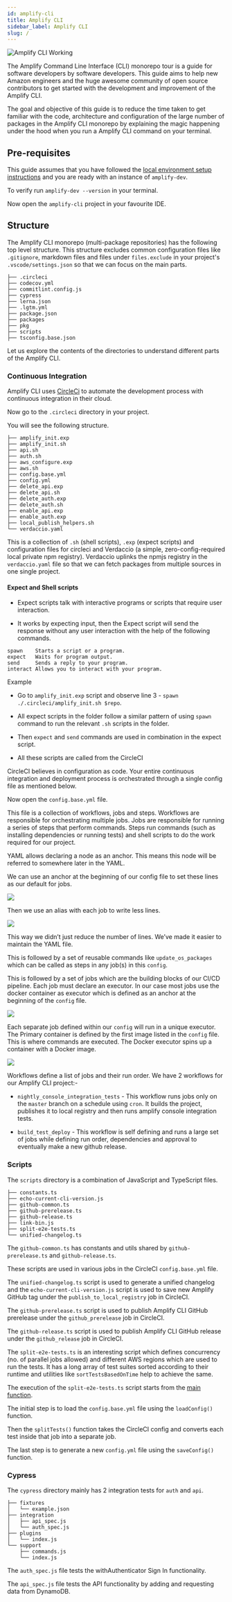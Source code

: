 ```yaml
---
id: amplify-cli
title: Amplify CLI
sidebar_label: Amplify CLI
slug: /
---
```


![Amplify CLI Working](./assets/cli-b-roll.gif)

The Amplify Command Line Interface (CLI) monorepo tour is a guide for software developers by software developers. This guide aims to help new Amazon engineers and the huge awesome community of open source contributors to get started with the development and improvement of the Amplify CLI.

The goal and objective of this guide is to reduce the time taken to get familiar with the code, architecture and configuration of the large number of packages in the Amplify CLI monorepo by explaining the magic happening under the hood when you run a Amplify CLI command on your terminal.

## Pre-requisites

This guide assumes that you have followed the [local environment setup instructions](https://github.com/aws-amplify/amplify-cli/blob/master/CONTRIBUTING.md#local-environment-setup) and you are ready with an instance of `amplify-dev`.

To verify run `amplify-dev --version` in your terminal.

Now open the `amplify-cli` project in your favourite IDE.

## Structure

The Amplify CLI monorepo (multi-package repositories) has the following top level structure. This structure excludes common configuration files like `.gitignore`, markdown files and files under `files.exclude` in your project's `.vscode/settings.json` so that we can focus on the main parts.

```
├── .circleci
├── codecov.yml
├── commitlint.config.js
├── cypress
├── lerna.json
├── .lgtm.yml
├── package.json
├── packages
├── pkg
├── scripts
├── tsconfig.base.json
```

Let us explore the contents of the directories to understand different parts of the Amplify CLI.

### Continuous Integration

Amplify CLI uses [CircleCi](https://circleci.com) to automate the development process with continuous integration in their cloud.

Now go to the `.circleci` directory in your project.

You will see the following structure.

```
├── amplify_init.exp
├── amplify_init.sh
├── api.sh
├── auth.sh
├── aws_configure.exp
├── aws.sh
├── config.base.yml
├── config.yml
├── delete_api.exp
├── delete_api.sh
├── delete_auth.exp
├── delete_auth.sh
├── enable_api.exp
├── enable_auth.exp
├── local_publish_helpers.sh
└── verdaccio.yaml
```

This is a collection of `.sh` (shell scripts), `.exp` (expect scripts) and configuration files for circleci and Verdaccio (a simple, zero-config-required local private npm registry). Verdaccio uplinks the npmjs registry in the `verdaccio.yaml` file so that we can fetch packages from multiple sources in one single project.

#### Expect and Shell scripts

- Expect scripts talk with interactive programs or scripts that require user interaction.

- It works by expecting input, then the Expect script will send the response without any user interaction with the help of the following commands.

```
spawn 	 Starts a script or a program.
expect 	 Waits for program output.
send 	 Sends a reply to your program.
interact Allows you to interact with your program.
```

Example

- Go to `amplify_init.exp` script and observe line 3 - `spawn ./.circleci/amplify_init.sh $repo`.

- All expect scripts in the folder follow a similar pattern of using `spawn` command to run the relevant `.sh` scripts in the folder.

- Then `expect` and `send` commands are used in combination in the expect script.

- All these scripts are called from the CircleCI

CircleCI believes in configuration as code. Your entire continuous integration and deployment process is orchestrated through a single config file as mentioned below.

Now open the `config.base.yml` file.

This file is a collection of workflows, jobs and steps. Workflows are responsible for orchestrating multiple jobs. Jobs are responsible for running a series of steps that perform commands. Steps run commands (such as installing dependencies or running tests) and shell scripts to do the work required for our project.

YAML allows declaring a node as an anchor. This means this node will be referred to somewhere later in the YAML.

We can use an anchor at the beginning of our config file to set these lines as our default for jobs.

![](./assets/anchor.png)

Then we use an alias with each job to write less lines.

![](./assets/alias.png)

This way we didn’t just reduce the number of lines. We’ve made it easier to maintain the YAML file.

This is followed by a set of reusable commands like `update_os_packages` which can be called as steps in any job(s) in this `config`.

This is followed by a set of jobs which are the building blocks of our CI/CD pipeline. Each job must declare an executor. In our case most jobs use the docker container as executor which is defined as an anchor at the beginning of the `config` file.

![](./assets/job.png)

Each separate job defined within our `config` will run in a unique executor. The Primary container is defined by the first image listed in the `config` file. This is where commands are executed. The Docker executor spins up a container with a Docker image.

![](./assets/executor.png)

Workflows define a list of jobs and their run order. We have 2 workflows for our Amplify CLI project:-

- `nightly_console_integration_tests` - This workflow runs jobs only on the `master` branch on a schedule using `cron`. It builds the project, publishes it to local registry and then runs amplify console integration tests.

- `build_test_deploy` - This workflow is self defining and runs a large set of jobs while defining run order, dependencies and approval to eventually make a new github release.

### Scripts

The `scripts` directory is a combination of JavaScript and TypeScript files.

```
├── constants.ts
├── echo-current-cli-version.js
├── github-common.ts
├── github-prerelease.ts
├── github-release.ts
├── link-bin.js
├── split-e2e-tests.ts
└── unified-changelog.ts
```

The `github-common.ts` has constants and utils shared by `github-prerelease.ts` and `github-release.ts`.

These scripts are used in various jobs in the CircleCI `config.base.yml` file.

The `unified-changelog.ts` script is used to generate a unified changelog and the `echo-current-cli-version.js` script is used to save new Amplify GitHub tag under the `publish_to_local_registry` job in CircleCI.

The `github-prerelease.ts` script is used to publish Amplify CLI GitHub prerelease under the `github_prerelease` job in CircleCI.

The `github-release.ts` script is used to publish Amplify CLI GitHub release under the `github_release` job in CircleCI.

The `split-e2e-tests.ts` is an interesting script which defines concurrency (no. of parallel jobs allowed) and different AWS regions which are used to run the tests. It has a long array of test suites sorted according to their runtime and utilities like `sortTestsBasedOnTime` help to achieve the same.

The execution of the `split-e2e-tests.ts` script starts from the [main function](https://github.com/aws-amplify/amplify-cli/blob/f3b1d1d66fa2705a6ee73b5732c3919cd77632f7/scripts/split-e2e-tests.ts#L306).

The initial step is to load the `config.base.yml` file using the `loadConfig()` function.

Then the `splitTests()` function takes the CircleCI config and converts each test inside that job into a separate job.

The last step is to generate a new `config.yml` file using the `saveConfig()` function.

### Cypress

The `cypress` directory mainly has 2 integration tests for `auth` and `api`.

```
├── fixtures
│   └── example.json
├── integration
│   ├── api_spec.js
│   └── auth_spec.js
├── plugins
│   └── index.js
└── support
    ├── commands.js
    └── index.js
```

The `auth_spec.js` file tests the withAuthenticator Sign In functionality.

The `api_spec.js` file tests the API functionality by adding and requesting data from DynamoDB.
